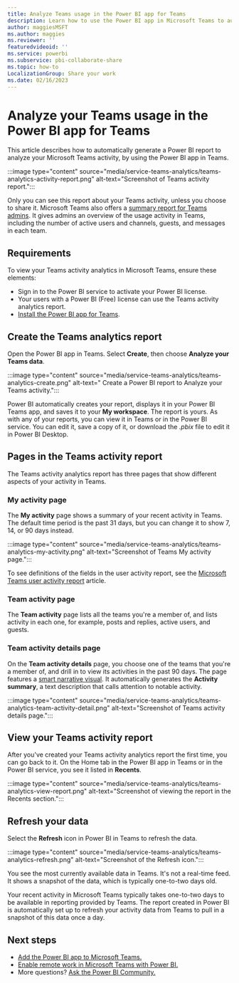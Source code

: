 ```yaml
---
title: Analyze Teams usage in the Power BI app for Teams
description: Learn how to use the Power BI app in Microsoft Teams to automatically generate a report to view and analyze your Teams activity.
author: maggiesMSFT
ms.author: maggies
ms.reviewer: ''
featuredvideoid: ''
ms.service: powerbi
ms.subservice: pbi-collaborate-share
ms.topic: how-to
LocalizationGroup: Share your work
ms.date: 02/16/2023
---
```


# Analyze your Teams usage in the Power BI app for Teams

This article describes how to automatically generate a Power BI report to analyze your Microsoft Teams activity, by using the Power BI app in Teams.

:::image type="content" source="media/service-teams-analytics/teams-analytics-activity-report.png" alt-text="Screenshot of Teams activity report.":::

Only you can see this report about your Teams activity, unless you choose to share it. Microsoft Teams also offers a [summary report for Teams admins](/microsoftteams/teams-analytics-and-reports/teams-usage-report). It gives admins an overview of the usage activity in Teams, including the number of active users and channels, guests, and messages in each team.

## Requirements

To view your Teams activity analytics in Microsoft Teams, ensure these elements:

- Sign in to the Power BI service to activate your Power BI license.
- Your users with a Power BI (Free) license can use the Teams activity analytics report.
- [Install the Power BI app for Teams](service-microsoft-teams-app.md).

## Create the Teams analytics report

Open the Power BI app in Teams. Select **Create**, then choose **Analyze your Teams data**.

:::image type="content" source="media/service-teams-analytics/teams-analytics-create.png" alt-text=" Create a Power BI report to Analyze your Teams activity.":::

Power BI automatically creates your report, displays it in your Power BI Teams app, and saves it to your **My workspace**. The report is yours. As with any of your reports, you can view it in Teams or in the Power BI service. You can edit it, save a copy of it, or download the *.pbix* file to edit it in Power BI Desktop.

## Pages in the Teams activity report

The Teams activity analytics report has three pages that show different aspects of your activity in Teams.

### My activity page

The **My activity** page shows a summary of your recent activity in Teams. The default time period is the past 31 days, but you can change it to show 7, 14, or 90 days instead.

:::image type="content" source="media/service-teams-analytics/teams-analytics-my-activity.png" alt-text="Screenshot of Teams My activity page.":::

To see definitions of the fields in the user activity report, see the [Microsoft Teams user activity report](/microsoftteams/teams-analytics-and-reports/user-activity-report) article.

### Team activity page

The **Team activity** page lists all the teams you're a member of, and lists activity in each one, for example, posts and replies, active users, and guests. 

### Team activity details page

On the **Team activity details** page, you choose one of the teams that you're a member of, and drill in to view its activities in the past 90 days. The page features a [smart narrative visual](../visuals/power-bi-visualization-smart-narrative.md). It automatically generates the **Activity summary**, a text description that calls attention to notable activity.

:::image type="content" source="media/service-teams-analytics/teams-analytics-team-activity-detail.png" alt-text="Screenshot of Teams activity details page.":::

## View your Teams activity report

After you've created your Teams activity analytics report the first time, you can go back to it. On the Home tab in the Power BI app in Teams or in the Power BI service, you see it listed in **Recents**.

:::image type="content" source="media/service-teams-analytics/teams-analytics-view-report.png" alt-text="Screenshot of viewing the report in the Recents section.":::

## Refresh your data

Select the **Refresh** icon in Power BI in Teams to refresh the data.

:::image type="content" source="media/service-teams-analytics/teams-analytics-refresh.png" alt-text="Screenshot of the Refresh icon.":::

You see the most currently available data in Teams. It's not a real-time feed. It shows a snapshot of the data, which is typically one-to-two days old.

Your recent activity in Microsoft Teams typically takes one-to-two days to be available in reporting provided by Teams. The report created in Power BI is automatically set up to refresh your activity data from Teams to pull in a snapshot of this data once a day.

## Next steps

- [Add the Power BI app to Microsoft Teams.](service-microsoft-teams-app.md)
- [Enable remote work in Microsoft Teams with Power BI.](service-collaborate-microsoft-teams.md)
- More questions? [Ask the Power BI Community.](https://community.powerbi.com)
